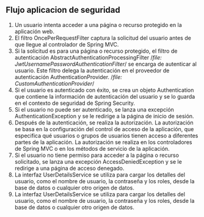 ## Flujo aplicacion de seguridad

1. Un usuario intenta acceder a una página o recurso protegido en la aplicación web.
2. El filtro OncePerRequestFilter captura la solicitud del usuario antes de que llegue al controlador de Spring MVC.
3. Si la solicitud es para una página o recurso protegido, el filtro de autenticación AbstractAuthenticationProcessingFilter /*file: JwtUsernamePasswordAuthenticationFilter*/ se encarga de autenticar al usuario. Este filtro delega la autenticación en el proveedor de autenticación AuthenticationProvider. /*file: CustomAuthenticationProvider*/
4. Si el usuario es autenticado con éxito, se crea un objeto Authentication que contiene la información de autenticación del usuario y se lo guarda en el contexto de seguridad de Spring Security.
5. Si el usuario no puede ser autenticado, se lanza una excepción AuthenticationException y se le redirige a la página de inicio de sesión.
6. Después de la autenticación, se realiza la autorización. La autorización se basa en la configuración del control de acceso de la aplicación, que especifica qué usuarios o grupos de usuarios tienen acceso a diferentes partes de la aplicación. La autorización se realiza en los controladores de Spring MVC o en los métodos de servicio de la aplicación.
7. Si el usuario no tiene permiso para acceder a la página o recurso solicitado, se lanza una excepción AccessDeniedException y se le redirige a una página de acceso denegado.
8. La interfaz UserDetailsService se utiliza para cargar los detalles del usuario, como el nombre de usuario, la contraseña y los roles, desde la base de datos o cualquier otro origen de datos.
9. La interfaz UserDetailsService se utiliza para cargar los detalles del usuario, como el nombre de usuario, la contraseña y los roles, desde la base de datos o cualquier otro origen de datos.